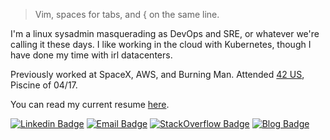 > Vim, spaces for tabs, and { on the same line. 

I'm a linux sysadmin masquerading as DevOps and SRE, or whatever we're calling it these days.
I like working in the cloud with Kubernetes, though I have done my time with irl datacenters.

Previously worked at SpaceX, AWS, and Burning Man. Attended [42 US](https://www.42.us.org/), Piscine of 04/17.

You can read my current resume [here](https://resume.wgj.io/).

[![Linkedin Badge](https://img.shields.io/badge/-Weston%20Johnson-blue?style=flat&logo=Linkedin&logoColor=white&link=https://www.linkedin.com/in/westonjohnson/)](https://www.linkedin.com/in/westonjohnson/)
[![Email Badge](https://img.shields.io/badge/mail-github@futurprefect.com-lightblue?style=flat&logo=ProtonMail&logoColor=white&link=mailto:github@futureprefect.com)](mailto:github@futureprefect.com)
[![StackOverflow Badge](https://img.shields.io/badge/StackOverflow-wgj-lightblue?style=flat&logo=StackOverflow&link=https://stackoverflow.com/users/2529592/wgj)](https://stackoverflow.com/users/2529592/wgj)
[![Blog Badge](https://img.shields.io/badge/blog-futureprefect.com-lightblue?style=flat&link=https://futureprefect.com)](https://futureprefect.com)

